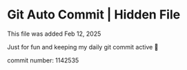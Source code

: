 # Git Auto Commit | Hidden File

This file was added Feb 12, 2025

Just for fun and keeping my daily git commit active 🤪

commit number: 1142535
